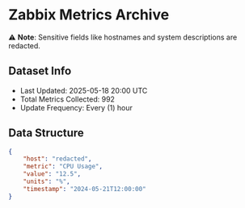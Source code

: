 # Zabbix Metrics Archive

⚠️ **Note**: Sensitive fields like hostnames and system descriptions are redacted.

## Dataset Info
- Last Updated: 2025-05-18 20:00 UTC
- Total Metrics Collected: 992
- Update Frequency: Every (1) hour

## Data Structure
```json
{
    "host": "redacted",
    "metric": "CPU Usage",
    "value": "12.5",
    "units": "%",
    "timestamp": "2024-05-21T12:00:00"
}
```
